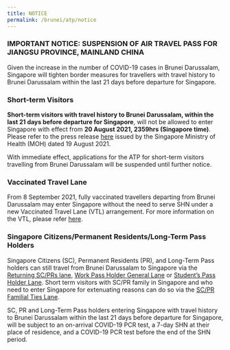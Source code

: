 ```yaml
---
title: NOTICE
permalink: /brunei/atp/notice
---
```

### IMPORTANT NOTICE: SUSPENSION OF AIR TRAVEL PASS FOR JIANGSU PROVINCE, MAINLAND CHINA

Given the increase in the number of COVID-19 cases in Brunei Darussalam, Singapore will tighten border measures for travellers with travel history to Brunei Darussalam within the last 21 days before departure for Singapore.

### Short-term Visitors

**Short-term visitors with travel history to Brunei Darussalam, within the last 21 days before departure for Singapore**, will not be allowed to enter Singapore with effect from **20 August 2021, 2359hrs (Singapore time)**. Please refer to the press release <a href="">here</a> issued by the Singapore Ministry of Health (MOH) dated 19 August 2021.
	
With immediate effect, applications for the ATP for short-term visitors travelling from Brunei Darussalam will be suspended until further notice.

### Vaccinated Travel Lane

From 8 September 2021, fully vaccinated travellers departing from Brunei Darussalam may enter Singapore without the need to serve SHN under a new Vaccinated Travel Lane (VTL) arrangement. For more information on the VTL, please refer <a href="">here</a>.

### Singapore Citizens/Permanent Residents/Long-Term Pass Holders
	
Singapore Citizens (SC), Permanent Residents (PR), and Long-Term Pass holders can still travel from Brunei Darussalam to Singapore via the [Returning SC/PRs lane](/sc-pr/overview), [Work Pass Holder General Lane](/wphl/overview) or [Student’s Pass Holder Lane](/stpl/requirements-and-process). Short term visitors with SC/PR family in Singapore and who need to enter Singapore for extenuating reasons can do so via the [SC/PR Familial Ties Lane](/scpr-familial-ties-lane/requirements-and-process). 

SC, PR and Long-Term Pass holders entering Singapore with travel history to Brunei Darussalam within the last 21 days before departure for Singapore, will be subject to an on-arrival COVID-19 PCR test, a 7-day SHN at their place of residence, and a COVID-19 PCR test before the end of the SHN period.